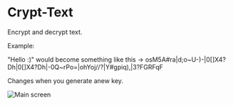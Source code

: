 # Crypt-Text
Encrypt and decrypt text.

Example:

"Hello :)" would become something like this -> osM5A#ra|d;o\~U-)-|0[]X4?Dh|0[]X4?Dh|-0Q~rPo=|ohYoj//?|Y#gpiq),|3?FGRFqF

Changes when you generate anew key.

![Main screen](https://i.ibb.co/CzFJ0NR/image.png)
